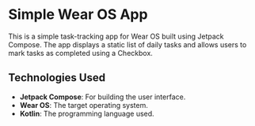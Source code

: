 # Simple Wear OS App

This is a simple task-tracking app for Wear OS built using Jetpack Compose. The app displays a static list of daily tasks and allows users to mark tasks as completed using a Checkbox.

## Technologies Used

- **Jetpack Compose**: For building the user interface.
- **Wear OS**: The target operating system.
- **Kotlin**: The programming language used.
